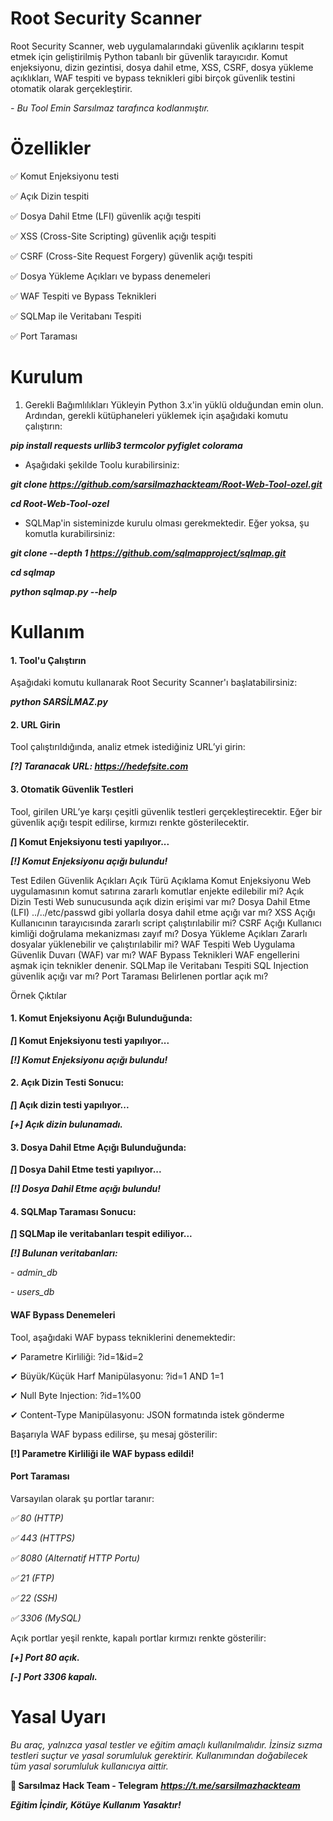 # Root Security Scanner
Root Security Scanner, web uygulamalarındaki güvenlik açıklarını tespit etmek için geliştirilmiş Python tabanlı bir güvenlik tarayıcıdır. Komut enjeksiyonu, dizin gezintisi, dosya dahil etme, XSS, CSRF, dosya yükleme açıklıkları, WAF tespiti ve bypass teknikleri gibi birçok güvenlik testini otomatik olarak gerçekleştirir.

*- Bu Tool Emin Sarsılmaz tarafınca kodlanmıştır.*
# Özellikler
✅ Komut Enjeksiyonu testi

✅ Açık Dizin tespiti

✅ Dosya Dahil Etme (LFI) güvenlik açığı tespiti

✅ XSS (Cross-Site Scripting) güvenlik açığı tespiti

✅ CSRF (Cross-Site Request Forgery) güvenlik açığı tespiti

✅ Dosya Yükleme Açıkları ve bypass denemeleri

✅ WAF Tespiti ve Bypass Teknikleri

✅ SQLMap ile Veritabanı Tespiti

✅ Port Taraması

# Kurulum
1. Gerekli Bağımlılıkları Yükleyin
Python 3.x'in yüklü olduğundan emin olun. Ardından, gerekli kütüphaneleri yüklemek için aşağıdaki komutu çalıştırın:

***pip install requests urllib3 termcolor pyfiglet colorama***

- Aşağıdaki şekilde Toolu kurabilirsiniz:

***git clone https://github.com/sarsilmazhackteam/Root-Web-Tool-ozel.git***

***cd Root-Web-Tool-ozel***

- SQLMap'in sisteminizde kurulu olması gerekmektedir. Eğer yoksa, şu komutla kurabilirsiniz:

***git clone --depth 1 https://github.com/sqlmapproject/sqlmap.git***

***cd sqlmap***

***python sqlmap.py --help***

# Kullanım
#### 1. Tool'u Çalıştırın
Aşağıdaki komutu kullanarak Root Security Scanner'ı başlatabilirsiniz:

***python SARSİLMAZ.py***

#### 2. URL Girin
Tool çalıştırıldığında, analiz etmek istediğiniz URL’yi girin:

***[?] Taranacak URL: 
https://hedefsite.com***

#### 3. Otomatik Güvenlik Testleri
Tool, girilen URL’ye karşı çeşitli güvenlik testleri gerçekleştirecektir. Eğer bir güvenlik açığı tespit edilirse, kırmızı renkte gösterilecektir.

***[*] Komut Enjeksiyonu testi yapılıyor...**

***[!] Komut Enjeksiyonu açığı bulundu!***

Test Edilen Güvenlik Açıkları
Açık Türü	Açıklama
Komut Enjeksiyonu	Web uygulamasının komut satırına zararlı komutlar enjekte edilebilir mi?
Açık Dizin Testi	Web sunucusunda açık dizin erişimi var mı?
Dosya Dahil Etme (LFI)	../../etc/passwd gibi yollarla dosya dahil etme açığı var mı?
XSS Açığı	Kullanıcının tarayıcısında zararlı script çalıştırılabilir mi?
CSRF Açığı	Kullanıcı kimliği doğrulama mekanizması zayıf mı?
Dosya Yükleme Açıkları	Zararlı dosyalar yüklenebilir ve çalıştırılabilir mi?
WAF Tespiti	Web Uygulama Güvenlik Duvarı (WAF) var mı?
WAF Bypass Teknikleri	WAF engellerini aşmak için teknikler denenir.
SQLMap ile Veritabanı Tespiti	SQL Injection güvenlik açığı var mı?
Port Taraması	Belirlenen portlar açık mı?

Örnek Çıktılar

#### 1. Komut Enjeksiyonu Açığı Bulunduğunda:

***[*] Komut Enjeksiyonu testi yapılıyor...**

***[!] Komut Enjeksiyonu açığı bulundu!***


#### 2. Açık Dizin Testi Sonucu:

***[*] Açık dizin testi yapılıyor...**

***[+] Açık dizin bulunamadı.***


#### 3. Dosya Dahil Etme Açığı Bulunduğunda:

***[*] Dosya Dahil Etme testi yapılıyor...**

***[!] Dosya Dahil Etme açığı bulundu!***


#### 4. SQLMap Taraması Sonucu:

***[*] SQLMap ile veritabanları tespit ediliyor...**

***[!] Bulunan veritabanları:***

*- admin_db*

*- users_db*


#### WAF Bypass Denemeleri

Tool, aşağıdaki WAF bypass tekniklerini denemektedir:

✔ Parametre Kirliliği: ?id=1&id=2

✔ Büyük/Küçük Harf Manipülasyonu: ?id=1 AND 1=1

✔ Null Byte Injection: ?id=1%00

✔ Content-Type Manipülasyonu: JSON formatında istek gönderme

Başarıyla WAF bypass edilirse, şu mesaj gösterilir:

**[!] Parametre Kirliliği ile WAF bypass edildi!**


#### Port Taraması

Varsayılan olarak şu portlar taranır:

*✅ 80 (HTTP)*

*✅ 443 (HTTPS)*

*✅ 8080 (Alternatif HTTP Portu)*

*✅ 21 (FTP)*

*✅ 22 (SSH)*

*✅ 3306 (MySQL)*

Açık portlar yeşil renkte, kapalı portlar kırmızı renkte gösterilir:

***[+] Port 80 açık.***

***[-] Port 3306 kapalı.***

# Yasal Uyarı

*Bu araç, yalnızca yasal testler ve eğitim amaçlı kullanılmalıdır. İzinsiz sızma testleri suçtur ve yasal sorumluluk gerektirir. Kullanımından doğabilecek tüm yasal sorumluluk kullanıcıya aittir.*

**👤 Sarsılmaz Hack Team - Telegram**
***https://t.me/sarsilmazhackteam***

***Eğitim İçindir, Kötüye Kullanım Yasaktır!***
